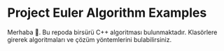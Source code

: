 # Project Euler Algorithm Examples

Merhaba 👋. Bu repoda birsürü C++ algoritması bulunmaktadır. Klasörlere girerek algoritmaları ve çözüm yöntemlerini bulabilirsiniz. 

